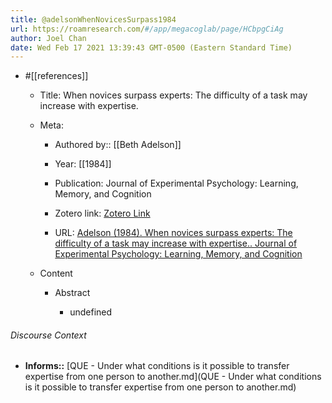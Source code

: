```yaml
---
title: @adelsonWhenNovicesSurpass1984
url: https://roamresearch.com/#/app/megacoglab/page/HCbpgCiAg
author: Joel Chan
date: Wed Feb 17 2021 13:39:43 GMT-0500 (Eastern Standard Time)
---
```


- #[[references]]

    - Title: When novices surpass experts: The difficulty of a task may increase with expertise.

    - Meta:

        - Authored by:: [[Beth Adelson]]

        - Year: [[1984]]

        - Publication: Journal of Experimental Psychology: Learning, Memory, and Cognition

        - Zotero link: [Zotero Link](zotero://select/items/7_DAQU2CAV)

        - URL: [Adelson (1984). When novices surpass experts: The difficulty of a task may increase with expertise.. Journal of Experimental Psychology: Learning, Memory, and Cognition](undefined)

    - Content

        - Abstract

            - undefined

###### Discourse Context

- **Informs::** [QUE - Under what conditions is it possible to transfer expertise from one person to another.md](QUE - Under what conditions is it possible to transfer expertise from one person to another.md)

